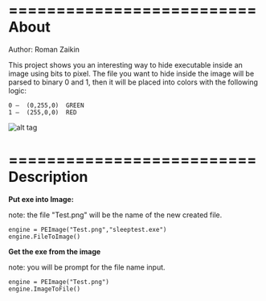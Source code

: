 ==========================
About    
==========================
Author:			Roman Zaikin

This project shows you an interesting way to hide executable inside an image using bits to pixel.
The file you want to hide inside the image will be parsed to binary 0 and 1, then it will be placed into colors with the following logic:
```
0 –	 (0,255,0) 	GREEN
1 –	 (255,0,0)	RED
```
![alt tag](https://github.com/romanzaikin/PEImage/blob/master/Test.png)

==========================
Description
==========================

<b>Put exe into Image:</b>

note: the file "Test.png" will be the name of the new created file.
```
engine = PEImage("Test.png","sleeptest.exe")
engine.FileToImage()
```
<b>Get the exe from the image</b>

note: you will be prompt for the file name input.
```
engine = PEImage("Test.png")
engine.ImageToFile()
```
